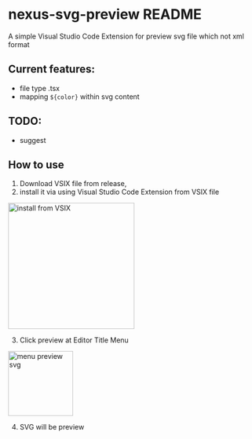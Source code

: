 # nexus-svg-preview README

A simple Visual Studio Code Extension for preview svg file which not xml format

## Current features:

- file type .tsx
- mapping `${color}` within svg content

## TODO:

- suggest


## How to use

1. Download VSIX file from release, 
2. install it via using Visual Studio Code Extension from VSIX file 
<img width="257" alt="install from VSIX" src="https://github.com/khaishien/nexus-svg-preview/assets/11955797/4e7059fb-6468-4404-9176-8e2154184554">

3. Click preview at Editor Title Menu 
<img width="132" alt="menu preview svg" src="https://github.com/khaishien/nexus-svg-preview/assets/11955797/9ac88c3e-efcf-474e-af89-436702ca8f96">

4. SVG will be preview



